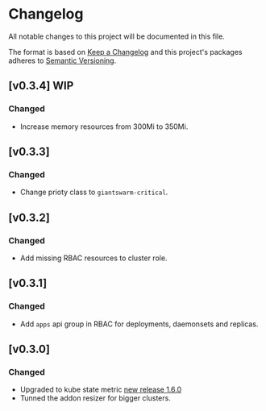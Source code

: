 # Changelog

All notable changes to this project will be documented in this file.

The format is based on [Keep a Changelog](http://keepachangelog.com/en/1.0.0/)
and this project's packages adheres to [Semantic Versioning](http://semver.org/spec/v2.0.0.html).

## [v0.3.4] WIP

### Changed

- Increase memory resources from 300Mi to 350Mi.

## [v0.3.3]

### Changed

- Change prioty class to `giantswarm-critical`.

## [v0.3.2]

### Changed

- Add missing RBAC resources to cluster role.

## [v0.3.1]

### Changed

- Add `apps` api group in RBAC for deployments, daemonsets and replicas.

## [v0.3.0]

### Changed

- Upgraded to kube state metric [new release 1.6.0](https://github.com/kubernetes/kube-state-metrics/releases/tag/v1.6.0)
- Tunned the addon resizer for bigger clusters.

[0.3.4]: https://github.com/giantswarm/kubernetes-kube-state-metrics/pull/47
[0.3.1]: https://github.com/giantswarm/kubernetes-kube-state-metrics/pull/43
[0.3.0]: https://github.com/giantswarm/kubernetes-kube-state-metrics/pull/40
